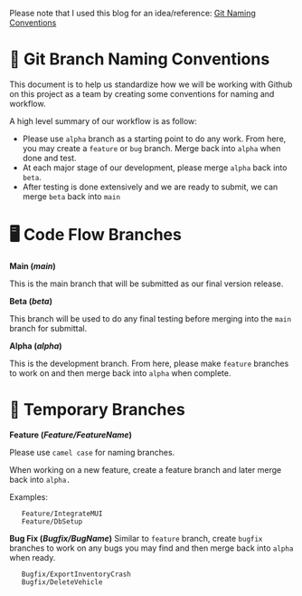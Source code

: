 Please note that I used this blog for an idea/reference: [Git Naming Conventions](https://medium.com/@abhay.pixolo/naming-conventions-for-git-branches-a-cheatsheet-8549feca2534)

# 📝 Git Branch Naming Conventions
This document is to help us standardize how we will be working with Github on this project as a team by creating some conventions for naming and workflow.

A high level summary of our workflow is as follow:
- Please use `alpha` branch as a starting point to do any work. From here, you may create a `feature` or `bug` branch. Merge back into `alpha` when done and test.
- At each major stage of our development, please merge `alpha` back into `beta`.
- After testing is done extensively and we are ready to submit, we can merge `beta` back into `main`



# 🖥️ Code Flow Branches
**Main (*main*)**

This is the main branch that will be submitted as our final version release.

**Beta (*beta*)**

This branch will be used to do any final testing before merging into the `main` branch for submittal.

**Alpha (*alpha*)**

This is the development branch. From here, please make `feature` branches to work on and then merge back into `alpha` when complete.

# 🌿 Temporary Branches
**Feature (*Feature/FeatureName*)**

Please use `camel case` for naming branches.

When working on a new feature, create a feature branch and later merge back into `alpha.`

Examples:
```
   Feature/IntegrateMUI
   Feature/DbSetup
```

**Bug Fix (*Bugfix/BugName*)**
Similar to `feature` branch, create `bugfix` branches to work on any bugs you may find and then merge back into `alpha` when ready.
```
   Bugfix/ExportInventoryCrash
   Bugfix/DeleteVehicle
```